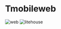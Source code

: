 # Tmobileweb
![web](https://user-images.githubusercontent.com/76970639/236175114-7f87a541-a3b7-48b3-bae2-1e99f98732e3.png)
![litehouse](https://user-images.githubusercontent.com/76970639/236175120-ae3ad26a-94be-4082-9b63-993d441b6b98.png)
